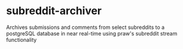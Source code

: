 # subreddit-archiver
Archives submissions and comments from select subreddits to a postgreSQL database in near real-time using praw's subreddit stream functionality
